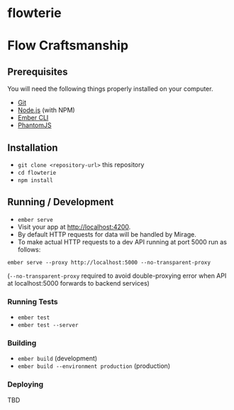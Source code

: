 # flowterie
Flow Craftsmanship
=======

## Prerequisites

You will need the following things properly installed on your computer.

* [Git](https://git-scm.com/)
* [Node.js](https://nodejs.org/) (with NPM)
* [Ember CLI](https://ember-cli.com/)
* [PhantomJS](http://phantomjs.org/)

## Installation

* `git clone <repository-url>` this repository
* `cd flowterie`
* `npm install`

## Running / Development

* `ember serve`
* Visit your app at [http://localhost:4200](http://localhost:4200).
* By default HTTP requests for data will be handled by Mirage.
* To make actual HTTP requests to a dev API running at port 5000 run as follows:
```
ember serve --proxy http://localhost:5000 --no-transparent-proxy
```
(`--no-transparent-proxy` required to avoid double-proxying error when API at localhost:5000 forwards to backend services)

### Running Tests

* `ember test`
* `ember test --server`

### Building

* `ember build` (development)
* `ember build --environment production` (production)

### Deploying

TBD
